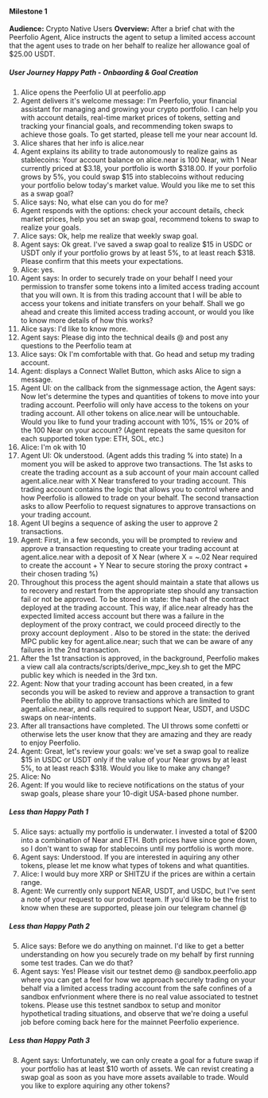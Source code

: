 #### Milestone 1

<b>Audience:</b> Crypto Native Users
<b>Overview:</b> After a brief chat with the Peerfolio Agent, Alice instructs the agent to setup a limited access account that the agent uses to trade on her behalf to realize her allowance goal of $25.00 USDT.


##### User Journey Happy Path - Onbaording & Goal Creation
1. Alice opens the Peerfolio UI at peerfolio.app
1. Agent delivers it's welcome message:  I'm Peerfolio, your financial assistant for managing and growing your crypto portfolio. I can help you with account details, real-time market prices of tokens, setting and tracking your financial goals, and recommending token swaps to achieve those goals. To get started, please tell me your near account Id.
1. Alice shares that her info is alice.near
1. Agent explains its ability to trade autonomously to realize gains as stablecoins: Your account balance on alice.near is 100 Near, with 1 Near currently priced at $3.18, your portfolio is worth $318.00. If your porfolio grows by 5%, you could swap $15 into stablecoins without reducing your portfolio below today's market value. Would you like me to set this as a swap goal?
1. Alice says: No, what else can you do for me?
1. Agent responds with the options: check your account details, check market prices, help you set an swap goal, recommend tokens to swap to realize your goals.
1. Alice says: Ok, help me realize that weekly swap goal.
1. Agent says: Ok great. I've saved a swap goal to realize $15 in USDC or USDT only if your portfolio grows by at least 5%, to at least reach $318.  Please confirm that this meets your expectations.
1. Alice: yes.
1. Agent says: In order to securely trade on your behalf I need your permission to transfer some tokens into a limited access trading account that you will own. It is from this trading account that I will be able to access your tokens and initiate transfers on your behalf. Shall we go ahead and create this limited access trading account, or would you like to know more details of how this works?
1. Alice says: I'd like to know more.
1. Agent says: Please dig into the technical deails @ <github link to beneivo labs auth_proxy readme> and post any questions to the Peerfolio team at <telegram dev support group TBD>
1. Alice says: Ok I'm comfortable with that. Go head and setup my trading account.
1. Agent: displays a Connect Wallet Button, which asks Alice to sign a message.
1. Agent UI: on the callback from the signmessage action, the Agent says: Now let's determine the types and quantities of tokens to move into your trading account.  Peerfolio will only have access to the tokens on your trading account. All other tokens on alice.near will be untouchable. Would you like to fund your trading account with 10%, 15% or 20% of the 100 Near on your account? (Agent repeats the same quesiton for each supported token type: ETH, SOL, etc.)
1. Alice: I'm ok with 10
1. Agent UI: Ok understood. (Agent adds this trading % into state) In a moment you will be asked to approve two transactions. The 1st asks to create the trading account as a sub account of your main account called agent.alice.near with X Near transfered to your trading account. This trading account contains the logic that allows you to control where and how Peerfolio is allowed to trade on your behalf.  The second transaction asks to allow Peerfolio to request signatures to approve transactions on your trading account.
1. Agent UI begins a sequence of asking the user to approve 2 transactions.
1. Agent: First, in a few seconds, you will be prompted to review and approve a transaction requesting to create your trading account at agent.alice.near with a deposit of X Near (where X =  ~.02 Near required to create the account + Y Near to secure storing the proxy contract + their chosen trading %)
1. Throughout this process the agent should maintain a state that allows us to recovery and restart from the appropriate step should any transaction fail or not be approved. To be stored in state: the hash of the contract deployed at the trading account. This way, if alice.near already has the expected limited access account but there was a failure in the deployment of the proxy contract, we could proceed directly to the proxy account deployment . Also to be stored in the state: the derived MPC public key for agent.alice.near; such that we can be aware of any failures in the 2nd transaction.
1. After the 1st transaction is approved, in the background, Peerfolio
makes a view call ala contracts/scripts/derive_mpc_key.sh to get the MPC public key which is needed in the 3rd txn.
1. Agent: Now that your trading account has been created, in a few seconds you will be asked to review and approve a transaction to grant Peerfolio the ability to approve transactions which are limited to  agent.alice.near, and calls required to support Near, USDT, and USDC swaps on near-intents.
1. After all transactions have completed.  The UI throws some confetti or otherwise lets the user know that they are amazing and they are ready to enjoy Peerfolio.
1. Agent: Great, let's review your goals: we've set a swap goal to realize $15 in USDC or USDT only if the value of your Near grows by at least 5%, to at least reach $318. Would you like to make any change?
1. Alice: No
1. Agent: If you would like to recieve notifications on the status of your swap goals, please share your 10-digit USA-based phone number.




##### Less than Happy Path 1
5. Alice says: actually my portfolio is underwater. I invested a total of $200 into a combination of Near and ETH. Both prices have since gone down, so I don't want to swap for stablecoins until my portfolio is worth more.
6. Agent says: Understood. If you are interested in aquiring any other tokens, please let me know what types of tokens and what quantities.
7. Alice: I would buy more XRP or SHITZU if the prices are within a certain range.
8. Agent: We currently only support NEAR, USDT, and USDC, but I've sent a note of your request to our product team.  If you'd like to be the frist to know when these are supported, please join our telegram channel @ <benevio labs telegram announcements channel>


##### Less than Happy Path 2
5. Alice says: Before we do anything on mainnet. I'd like to get a better understanding on how you securely trade on my behalf by first running some test trades. Can we do that?
6. Agent says: Yes! Please visit our testnet demo @ sandbox.peerfolio.app where you can get a feel for how we approach securely trading on your behalf via a limited access trading account from the safe confines of a sandbox enfvrionment where there is no real value associated to testnet tokens. Please use this testnet sandbox to setup and monitor hypothetical trading situations, and observe that we're doing a useful job before coming back here for the mainnet Peerfolio experience.

##### Less than Happy Path 3
8. Agent says: Unfortunately, we can only create a goal for a future swap if your portfolio has at least $10 worth of assets. We can revist creating a swap goal as soon as you have more assets available to trade.  Would you like to explore aquiring any other tokens?


